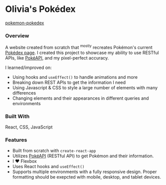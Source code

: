# Olivia's Pokédex
[pokemon-pokedex](https://pokedex.oliviawissig.com/)

### Overview
A website created from scratch that <sup>mostly</sup> recreates Pokémon's current [Pokédex page](https://www.pokemon.com/us/pokedex). I created this project to showcase my ability to use RESTful APIs, like [PokéAPI](https://pokeapi.co/), and my pixel-perfect accuracy. 

I learned/improved on:
- Using hooks and `useEffect()` to handle animations and more
- Breaking down REST APIs to get the information I need
- Using Javascript & CSS to style a large number of elements with many differences
- Changing elements and their appearances in different queries and environments

<!-- TODO: Add a screenshot of the live project.
    1. Link to a 'live demo.'
    2. Describe your overall experience in a couple of sentences.
    3. List a few specific technical things that you learned or improved on.
    4. Share any other tips or guidance for others attempting this or something similar.
 -->

<!-- <span align="center">
  <img src="https://i.imgur.com/WiTYFPG.png" alt="" width="625"/>
  <img src="https://i.imgur.com/aqt24jv.png" alt="" width="170"/>
</span> -->

### Built With
React, CSS, JavaScript
<!-- TODO: List any MAJOR libraries/frameworks (e.g. React, Tailwind) with links to their homepages. -->

### Features
- Built from scratch with `create-react-app`
- Utilizes [PokéAPI](https://pokeapi.co/) (RESTful API) to get Pokémon and their information.
- I ❤️ Flexbox 
- Uses React hooks and `useEffect()`
- Supports multiple environments with a fully responsive design. Proper formatting should be exepcted with mobile, desktop, and tablet devices.

<!-- TODO: List what specific 'user problems' that this application solves. -->

<!-- ## Contact -->

<!-- TODO: Include icons and links to your RELEVANT, PROFESSIONAL 'DEV-ORIENTED' social media. LinkedIn and dev.to are minimum. -->

<!-- ## Acknowledgements -->

<!-- TODO: List any blog posts, tutorials or plugins that you may have used to complete the project. Only list those that had a significant impact. Obviously, we all 'Google' stuff while working on our things, but maybe something in particular stood out as a 'major contributor' to your skill set for this project. -->
